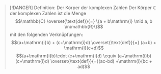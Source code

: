 > [!DANGER] Definition: Der Körper der komplexen Zahlen
> Der Körper $\mathbb{C}$ der komplexen Zahlen ist die Menge
> $$\mathbb{C} \overset{\text{def}}{=} \{a + b\mathrm{i} \mid a, b \in\mathbb{R}\}$$
> mit den folgenden Verknüpfungen:
> $$(a+\mathrm{i}b) + (c+\mathrm{i}d) \overset{\text{def}}{=} (a+b) + \mathrm{i}(c+d)$$
> $$(a+\mathrm{i}b)\cdot (c+\mathrm{i}d) \equiv (a+\mathrm{i}b) (c+\mathrm{i}d) \overset{\text{def}}{=}(ac-bd) +\mathrm{i}(bc + ad)$$